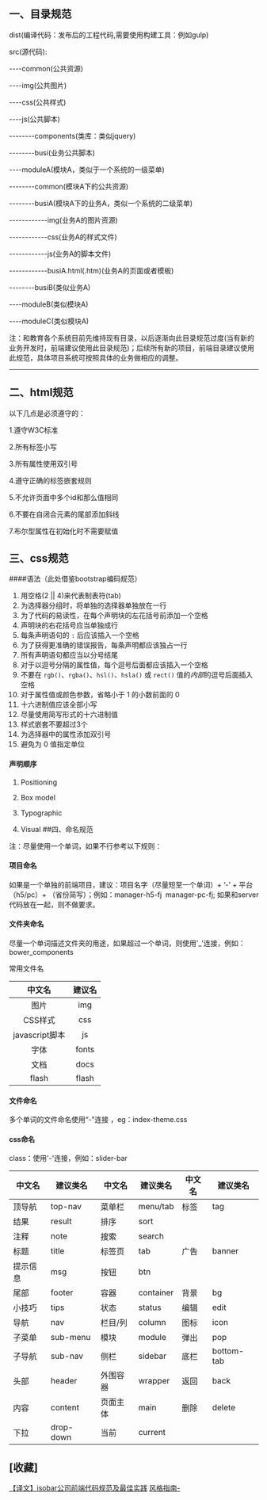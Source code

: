 ## 一、目录规范

dist(编译代码：发布后的工程代码,需要使用构建工具：例如gulp)

src(源代码):

----common(公共资源)

----img(公共图片)

----css(公共样式)

----js(公共脚本)

--------components(类库：类似jquery)

--------busi(业务公共脚本)

----moduleA(模块A，类似于一个系统的一级菜单)

--------common(模块A下的公共资源)

--------busiA(模块A下的业务A，类似一个系统的二级菜单)

------------img(业务A的图片资源)

------------css(业务A的样式文件)

------------js(业务A的脚本文件)

------------busiA.html(.htm)(业务A的页面或者模板)

--------busiB(类似业务A)

----moduleB(类似模块A)

----moduleC(类似模块A)

注：和教育各个系统目前先维持现有目录，以后逐渐向此目录规范过度(当有新的业务开发时，前端建议使用此目录规范)；后续所有新的项目，前端目录建议使用此规范，具体项目系统可按照具体的业务做相应的调整。

------

 ## 二、html规范

以下几点是必须遵守的：

1.遵守W3C标准

2.所有标签小写

3.所有属性使用双引号

4.遵守正确的标签嵌套规则 

5.不允许页面中多个id和那么值相同

6.不要在自闭合元素的尾部添加斜线

7.布尔型属性在初始化时不需要赋值

## 三、css规范

####语法（此处借鉴bootstrap编码规范）

1. 用空格(2 || 4)来代表制表符(tab)
2. 为选择器分组时，将单独的选择器单独放在一行
3. 为了代码的易读性，在每个声明块的左花括号前添加一个空格
4. 声明块的右花括号应当单独成行
5. 每条声明语句的 `:` 后应该插入一个空格
6. 为了获得更准确的错误报告，每条声明都应该独占一行
7. 所有声明语句都应当以分号结尾
8. 对于以逗号分隔的属性值，每个逗号后面都应该插入一个空格
9. 不要在 `rgb()`、`rgba()`、`hsl()`、`hsla()` 或 `rect()` 值的*内部*的逗号后面插入空格
10. 对于属性值或颜色参数，省略小于 1 的小数前面的 0 
11. 十六进制值应该全部小写
12. 尽量使用简写形式的十六进制值
13. 样式嵌套不要超过3个
14. 为选择器中的属性添加双引号
15. 避免为 0 值指定单位 

#### 声明顺序

1. Positioning

2. Box model

3. Typographic

4. Visual
##四、命名规范

注：尽量使用一个单词，如果不行参考以下规则：

#### 项目命名

如果是一个单独的前端项目，建议：项目名字（尽量短至一个单词）+ ‘-’ + 平台（h5/pc）+ （省份简写）；例如：manager-h5-fj  manager-pc-fj; 如果和server代码放在一起，则不做要求。

#### 文件夹命名

尽量一个单词描述文件夹的用途，如果超过一个单词，则使用'_'连接，例如：bower_components 

 常用文件名

|     中文名     | 建议名 |
| :------------: | :----: |
|      图片      |  img   |
|    CSS样式     |  css   |
| javascript脚本 |   js   |
|      字体      | fonts  |
|      文档      |  docs  |
|     flash      | flash  |

#### 文件命名

多个单词的文件命名使用“-”连接 ，eg：index-theme.css

#### css命名

class：使用'-'连接，例如：slider-bar 

| 中文名   | 建议类名  | 中文名   | 建议类名  | 中文名 | 建议类名   |
| -------- | --------- | -------- | --------- | ------ | ---------- |
| 顶导航   | top-nav   | 菜单栏   | menu/tab  | 标签   | tag        |
| 结果     | result    | 排序     | sort      |        |            |
| 注释     | note      | 搜索     | search    |        |            |
| 标题     | title     | 标签页   | tab       | 广告   | banner     |
| 提示信息 | msg       | 按钮     | btn       |        |            |
| 尾部     | footer    | 容器     | container | 背景   | bg         |
| 小技巧   | tips      | 状态     | status    | 编辑   | edit       |
| 导航     | nav       | 栏目/列  | column    | 图标   | icon       |
| 子菜单   | sub-menu  | 模块     | module    | 弹出   | pop        |
| 子导航   | sub-nav   | 侧栏     | sidebar   | 底栏   | bottom-tab |
| 头部     | header    | 外围容器 | wrapper   | 返回   | back       |
| 内容     | content   | 页面主体 | main      | 删除   | delete     |
| 下拉     | drop-down | 当前     | current   |        |            |

   

## [收藏]

[【译文】isobar公司前端代码规范及最佳实践](http://coderlmn.github.io/code-standards/)
[风格指南-](https://lin-123.github.io/javascript/)